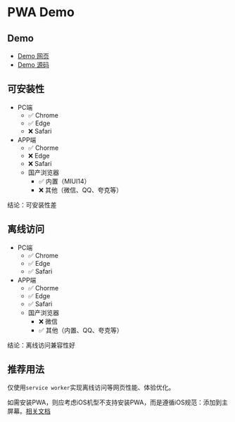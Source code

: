 # PWA Demo
## Demo

- [Demo 网页](https://luoway.github.io/my-first-pwa/)
- [Demo 源码](https://github.com/luoway/my-first-pwa)

## 可安装性

- PC端
  - ✅ Chrome
  - ✅ Edge
  - ❌ Safari 
- APP端
  - ✅ Chorme
  - ❌ Edge
  - ❌ Safari
  - 国产浏览器
    - ✅ 内置（MIUI14）
    - ❌ 其他（微信、QQ、夸克等）

结论：可安装性差

## 离线访问

- PC端
  - ✅ Chrome
  - ✅ Edge
  - ✅ Safari 
- APP端
  - ✅ Chorme
  - ✅ Edge
  - ✅ Safari
  - 国产浏览器
    - ❌ 微信
    - ✅ 其他（内置、QQ、夸克等）

结论：离线访问兼容性好

## 推荐用法

仅使用`service worker`实现离线访问等网页性能、体验优化。

如需安装PWA，则应考虑iOS机型不支持安装PWA，而是遵循iOS规范：添加到主屏幕。[相关文档](https://developer.apple.com/library/archive/documentation/AppleApplications/Reference/SafariHTMLRef/Articles/MetaTags.html)